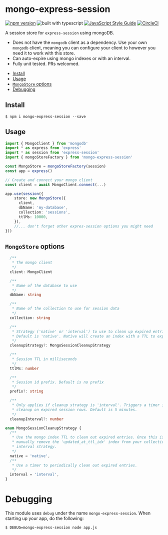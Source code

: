 # mongo-express-session

[![npm version](https://badge.fury.io/js/mongo-express-session.svg)](https://badge.fury.io/js/mongo-express-session) ![built with typescript](https://camo.githubusercontent.com/92e9f7b1209bab9e3e9cd8cdf62f072a624da461/68747470733a2f2f666c61742e62616467656e2e6e65742f62616467652f4275696c74253230576974682f547970655363726970742f626c7565) [![JavaScript Style Guide](https://img.shields.io/badge/code_style-standard-brightgreen.svg)](https://standardjs.com)
[![CircleCI](https://circleci.com/gh/theogravity/mongo-express-session/tree/master.svg?style=svg)](https://circleci.com/gh/theogravity/mongo-express-session/tree/master)

A session store for `express-session` using mongoDB.

- Does not have the `mongodb` client as a dependency. Use your own `mongodb` client, meaning you can
configure your client to however you need it to work with this store.
- Can auto-expire using mongo indexes or with an interval.
- Fully unit tested. PRs welcomed.

<!-- TOC -->

- [Install](#install)
- [Usage](#usage)
- [`MongoStore` options](#mongostore-options)
- [Debugging](#debugging)

<!-- TOC END -->

## Install

`$ npm i mongo-express-session --save`

## Usage

```typescript
import { MongoClient } from 'mongodb'
import * as express from 'express'
import * as session from 'express-session'
import { mongoStoreFactory } from 'mongo-express-session'

const MongoStore = mongoStoreFactory(session)
const app = express()

// Create and connect your mongo client
const client = await MongoClient.connect(...)

app.use(session({
    store: new MongoStore({
      client,
      dbName: 'my-database',
      collection: 'sessions',
      ttlMs: 10000,
    }),
    //... don't forget other expres-session options you might need
}))
```

## `MongoStore` options

```typescript
  /**
   * The mongo client
   */
  client: MongoClient

  /**
   * Name of the database to use
   */
  dbName: string

  /**
   * Name of the collection to use for session data
   */
  collection: string

  /**
   * Strategy ('native' or 'interval') to use to clean up expired entries.
   * Default is 'native'. Native will create an index with a TTL to expire objects.
   */
  cleanupStrategy?: MongoSessionCleanupStrategy

  /**
   * Session TTL in milliseconds
   */
  ttlMs: number

  /**
   * Session id prefix. Default is no prefix
   */
  prefix?: string

  /**
   * Only applies if cleanup strategy is 'interval'. Triggers a timer in milliseconds to run a
   * cleanup on expired session rows. Default is 5 minutes.
   */
  cleanupInterval?: number
```

```typescript
enum MongoSessionCleanupStrategy {
  /**
   * Use the mongo index TTL to clean out expired entries. Once this is set, you will have to
   * manually remove the 'updated_at_ttl_idx' index from your collection if you want to use the
   * interval strategy.
   */
  native = 'native',
  /**
   * Use a timer to periodically clean out expired entries.
   */
  interval = 'interval',
}
```

# Debugging

This module uses `debug` under the name `mongo-express-session`. When starting up your app, do the following:

`$ DEBUG=mongo-express-session node app.js`
